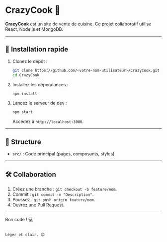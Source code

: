 # CrazyCook 🍳

**CrazyCook** est un site de vente de cuisine. Ce projet collaboratif utilise React, Node.js et MongoDB.

---

## 🚀 Installation rapide
1. Clonez le dépôt :
   ```bash
   git clone https://github.com/<votre-nom-utilisateur>/CrazyCook.git
   cd CrazyCook
   ```
2. Installez les dépendances :
   ```bash
   npm install
   ```
3. Lancez le serveur de dev :
   ```bash
   npm start
   ```
   Accédez à `http://localhost:3000`.

---

## 📂 Structure
- `src/` : Code principal (pages, composants, styles).

---

## 🛠️ Collaboration
1. Créez une branche : `git checkout -b feature/nom`.
2. Commit : `git commit -m "Description"`.
3. Poussez : `git push origin feature/nom`.
4. Ouvrez une Pull Request.

---

Bon code ! 💻
``` 

Léger et clair. 😊

